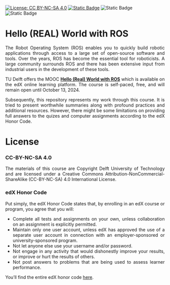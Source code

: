 [![License: CC BY-NC-SA 4.0](https://img.shields.io/badge/License-CC_BY--NC--SA_4.0-lightgrey.svg)](https://creativecommons.org/licenses/by-nc-sa/4.0/)
[![Static Badge](https://img.shields.io/badge/edX-DelftX-blue?logo=edx)](https://www.edx.org/learn/robotics/delft-university-of-technology-hello-real-world-with-ros-robot-operating-system/)
![Static Badge](https://img.shields.io/badge/Ubuntu-20.04-green?logo=ubuntu)
![Static Badge](https://img.shields.io/badge/ROS-noetic-violet?logo=ros)


# Hello (REAL) World with ROS
<div align="justify">

The Robot Operating System (ROS) enables you to quickly build robotic applications through access to a large set of open-source software and tools. Over the years, ROS has become the essential tool for roboticists. A large community surrounds ROS and there has been extensive input from industrial users in the development of these tools.

TU Delft offers the MOOC [**Hello (Real) World with ROS**](https://www.edx.org/learn/robotics/delft-university-of-technology-hello-real-world-with-ros-robot-operating-system) which is available on the edX online learning platform. The course is self-paced, free, and will remain open until October 13, 2024. 

Subsequently, this repository represents my work through this course. It is tried to present worthwhile summaries along with profound practices and additional resources. However, there might be some limitations on providing full answers to the quizes and computer assignments according to the edX Honor Code.

</div>


# License
<div align="justify">
  
### CC-BY-NC-SA 4.0

The materials of this course are Copyright Delft University of Technology and are licensed under a Creative Commons Attribution-NonCommercial-ShareAlike (CC-BY-NC-SA) 4.0 International License.

### edX Honor Code

Put simply, the edX Honor Code states that, by enrolling in an edX course or program, you agree that you will:
- Complete all tests and assignments on your own, unless collaboration on an assignment is explicitly permitted.
- Maintain only one user account, unless edX has approved the use of a separate user account in connection with an employer-sponsored or university-sponsored program.
- Not let anyone else use your username and/or password.
- Not engage in any activity that would dishonestly improve your results, or improve or hurt the results of others.
- Not post answers to problems that are being used to assess learner performance.

You’ll find the entire edX honor code [here](https://www.edx.org/learn/robotics/delft-university-of-technology-hello-real-world-with-ros-robot-operating-system).

</div>
